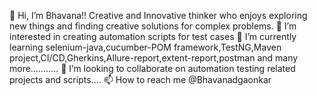  👋 Hi, I’m Bhavana!! Creative and Innovative thinker who enjoys exploring new things and finding creative solutions for complex problems. 
 👀 I’m interested in creating automation scripts for test cases 
🌱 I’m currently learning selenium-java,cucumber-POM framework,TestNG,Maven project,CI/CD,Gherkins,Allure-report,extent-report,postman and many more...........
💞️ I’m looking to collaborate on automation testing related projects and scripts....
📫 How to reach me @Bhavanadgaonkar

<!---
Bhavanadgaonkar/Bhavanadgaonkar is a ✨ special ✨ repository because its `README.md` (this file) appears on your GitHub profile.
You can click the Preview link to take a look at your changes.
--->
